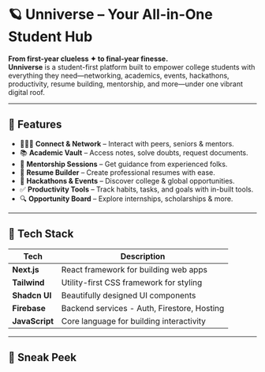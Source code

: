 # 🪐 Unniverse – Your All-in-One Student Hub

**From first-year clueless ✦ to final-year finesse.**  
**Unniverse** is a student-first platform built to empower college students with everything they need—networking, academics, events, hackathons, productivity, resume building, mentorship, and more—under one vibrant digital roof.

---

## 🌟 Features

- 🧑‍🤝‍🧑 **Connect & Network** – Interact with peers, seniors & mentors.
- 📚 **Academic Vault** – Access notes, solve doubts, request documents.
- 🧠 **Mentorship Sessions** – Get guidance from experienced folks.
- 💼 **Resume Builder** – Create professional resumes with ease.
- 📅 **Hackathons & Events** – Discover college & global opportunities.
- ✅ **Productivity Tools** – Track habits, tasks, and goals with in-built tools.
- 🔍 **Opportunity Board** – Explore internships, scholarships & more.

---

## 🧰 Tech Stack

| Tech         | Description                                 |
|--------------|---------------------------------------------|
| **Next.js**  | React framework for building web apps       |
| **Tailwind** | Utility-first CSS framework for styling     |
| **Shadcn UI**| Beautifully designed UI components          |
| **Firebase** | Backend services - Auth, Firestore, Hosting |
| **JavaScript**| Core language for building interactivity   |

---

## 📸 Sneak Peek

> 

